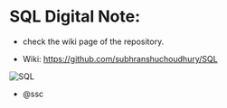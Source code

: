 # SQL Digital Note:

- check the wiki page of the repository.

- Wiki: https://github.com/subhranshuchoudhury/SQL

![SQL](https://user-images.githubusercontent.com/63858190/150373304-f7ba39c1-277c-4d36-925f-94a16a53d6a7.png)

- @ssc

